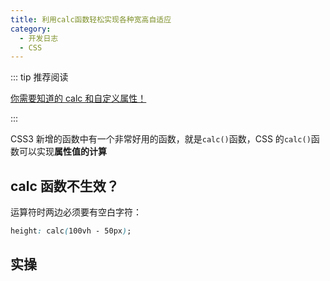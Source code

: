 ```yaml
---
title: 利用calc函数轻松实现各种宽高自适应
category:
  - 开发日志
  - CSS
---
```


::: tip 推荐阅读

[你需要知道的 calc 和自定义属性！](https://juejin.cn/post/7125595762733350920)

:::

CSS3 新增的函数中有一个非常好用的函数，就是`calc()`函数，CSS 的`calc()`函数可以实现**属性值的计算**

## calc 函数不生效？

运算符时两边必须要有空白字符：

```css
height: calc(100vh - 50px);
```

## 实操 <Badge text='更新' type='info'/>
